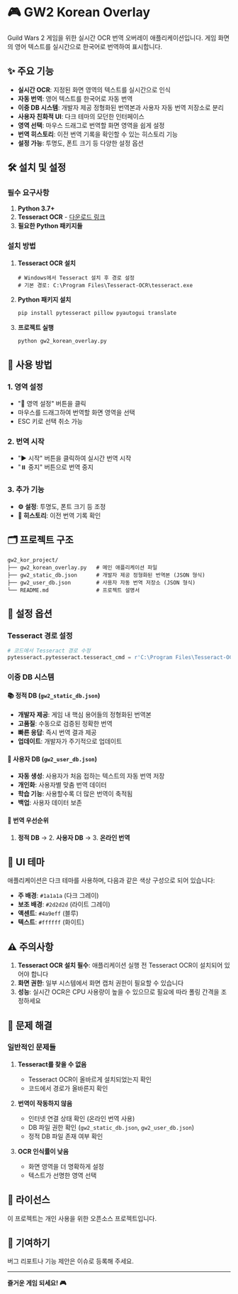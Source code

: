# 🎮 GW2 Korean Overlay

Guild Wars 2 게임을 위한 실시간 OCR 번역 오버레이 애플리케이션입니다. 게임 화면의 영어 텍스트를 실시간으로 한국어로 번역하여 표시합니다.

## ✨ 주요 기능

- **실시간 OCR**: 지정된 화면 영역의 텍스트를 실시간으로 인식
- **자동 번역**: 영어 텍스트를 한국어로 자동 번역
- **이중 DB 시스템**: 개발자 제공 정형화된 번역본과 사용자 자동 번역 저장소로 분리
- **사용자 친화적 UI**: 다크 테마의 모던한 인터페이스
- **영역 선택**: 마우스 드래그로 번역할 화면 영역을 쉽게 설정
- **번역 히스토리**: 이전 번역 기록을 확인할 수 있는 히스토리 기능
- **설정 가능**: 투명도, 폰트 크기 등 다양한 설정 옵션

## 🛠️ 설치 및 설정

### 필수 요구사항

1. **Python 3.7+**
2. **Tesseract OCR** - [다운로드 링크](https://github.com/UB-Mannheim/tesseract/wiki)
3. **필요한 Python 패키지들**

### 설치 방법

1. **Tesseract OCR 설치**
   ```
   # Windows에서 Tesseract 설치 후 경로 설정
   # 기본 경로: C:\Program Files\Tesseract-OCR\tesseract.exe
   ```

2. **Python 패키지 설치**
   ```bash
   pip install pytesseract pillow pyautogui translate
   ```

3. **프로젝트 실행**
   ```bash
   python gw2_korean_overlay.py
   ```

## 📖 사용 방법

### 1. 영역 설정
- "📐 영역 설정" 버튼을 클릭
- 마우스를 드래그하여 번역할 화면 영역을 선택
- ESC 키로 선택 취소 가능

### 2. 번역 시작
- "▶️ 시작" 버튼을 클릭하여 실시간 번역 시작
- "⏸️ 중지" 버튼으로 번역 중지

### 3. 추가 기능
- **⚙️ 설정**: 투명도, 폰트 크기 등 조정
- **📜 히스토리**: 이전 번역 기록 확인

## 🗂️ 프로젝트 구조

```
gw2_kor_project/
├── gw2_korean_overlay.py   # 메인 애플리케이션 파일
├── gw2_static_db.json      # 개발자 제공 정형화된 번역본 (JSON 형식)
├── gw2_user_db.json        # 사용자 자동 번역 저장소 (JSON 형식)
└── README.md               # 프로젝트 설명서
```

## 🔧 설정 옵션

### Tesseract 경로 설정
```python
# 코드에서 Tesseract 경로 수정
pytesseract.pytesseract.tesseract_cmd = r'C:\Program Files\Tesseract-OCR\tesseract.exe'
```

### 이중 DB 시스템

#### 📚 정적 DB (`gw2_static_db.json`)
- **개발자 제공**: 게임 내 핵심 용어들의 정형화된 번역본
- **고품질**: 수동으로 검증된 정확한 번역
- **빠른 응답**: 즉시 번역 결과 제공
- **업데이트**: 개발자가 주기적으로 업데이트

#### 💾 사용자 DB (`gw2_user_db.json`)
- **자동 생성**: 사용자가 처음 접하는 텍스트의 자동 번역 저장
- **개인화**: 사용자별 맞춤 번역 데이터
- **학습 기능**: 사용할수록 더 많은 번역이 축적됨
- **백업**: 사용자 데이터 보존

#### 🔄 번역 우선순위
1. **정적 DB** → 2. **사용자 DB** → 3. **온라인 번역**

## 🎨 UI 테마

애플리케이션은 다크 테마를 사용하며, 다음과 같은 색상 구성으로 되어 있습니다:

- **주 배경**: `#1a1a1a` (다크 그레이)
- **보조 배경**: `#2d2d2d` (라이트 그레이)
- **액센트**: `#4a9eff` (블루)
- **텍스트**: `#ffffff` (화이트)

## ⚠️ 주의사항

1. **Tesseract OCR 설치 필수**: 애플리케이션 실행 전 Tesseract OCR이 설치되어 있어야 합니다
2. **화면 권한**: 일부 시스템에서 화면 캡처 권한이 필요할 수 있습니다
3. **성능**: 실시간 OCR은 CPU 사용량이 높을 수 있으므로 필요에 따라 폴링 간격을 조정하세요

## 🐛 문제 해결

### 일반적인 문제들

1. **Tesseract를 찾을 수 없음**
   - Tesseract OCR이 올바르게 설치되었는지 확인
   - 코드에서 경로가 올바른지 확인

2. **번역이 작동하지 않음**
   - 인터넷 연결 상태 확인 (온라인 번역 사용)
   - DB 파일 권한 확인 (`gw2_static_db.json`, `gw2_user_db.json`)
   - 정적 DB 파일 존재 여부 확인

3. **OCR 인식률이 낮음**
   - 화면 영역을 더 명확하게 설정
   - 텍스트가 선명한 영역 선택

## 📝 라이선스

이 프로젝트는 개인 사용을 위한 오픈소스 프로젝트입니다.

## 🤝 기여하기

버그 리포트나 기능 제안은 이슈로 등록해 주세요.

---

**즐거운 게임 되세요! 🎮**
